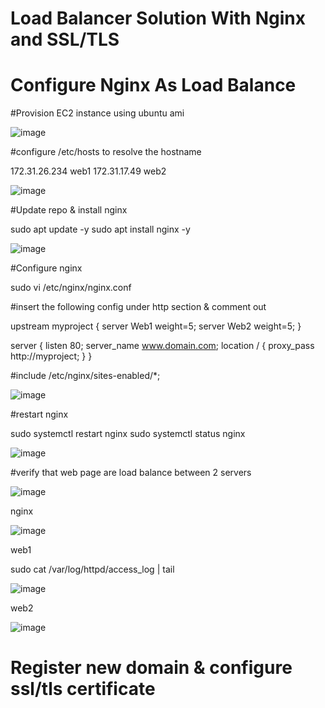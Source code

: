 # Load Balancer Solution With Nginx and SSL/TLS

# Configure Nginx As Load Balance

#Provision EC2 instance using ubuntu ami

![image](https://user-images.githubusercontent.com/49937302/119352481-50d29a00-bcd4-11eb-961d-da31a5a31a6a.png)

#configure /etc/hosts to resolve the hostname

172.31.26.234   web1
172.31.17.49    web2

![image](https://user-images.githubusercontent.com/49937302/119353195-2b925b80-bcd5-11eb-8615-7851dba43bd2.png)

#Update repo & install nginx

sudo apt update -y
sudo apt install nginx -y

![image](https://user-images.githubusercontent.com/49937302/119353745-dc005f80-bcd5-11eb-87a5-6658d0b47caa.png)

#Configure nginx

sudo vi /etc/nginx/nginx.conf

#insert the following config under http section & comment out

 upstream myproject {
    server Web1 weight=5;
    server Web2 weight=5;
  }

server {
    listen 80;
    server_name www.domain.com;
    location / {
      proxy_pass http://myproject;
    }
  }

#include /etc/nginx/sites-enabled/*;

![image](https://user-images.githubusercontent.com/49937302/119354848-1f0f0280-bcd7-11eb-9f31-f00c042a9ecc.png)

#restart nginx

sudo systemctl restart nginx
sudo systemctl status nginx

![image](https://user-images.githubusercontent.com/49937302/119356453-043d8d80-bcd9-11eb-9846-5b42bab910f9.png)

#verify that web page are load balance between 2 servers

![image](https://user-images.githubusercontent.com/49937302/119357885-9f833280-bcda-11eb-9300-294a8b981b18.png)

nginx

![image](https://user-images.githubusercontent.com/49937302/119357930-aad65e00-bcda-11eb-99e1-408dde59e9ce.png)

web1

sudo cat /var/log/httpd/access_log | tail

![image](https://user-images.githubusercontent.com/49937302/119358040-cccfe080-bcda-11eb-829a-091d4f698561.png)

web2

![image](https://user-images.githubusercontent.com/49937302/119358082-d78a7580-bcda-11eb-9fc4-389ef5277bb7.png)

# Register new domain & configure ssl/tls certificate



